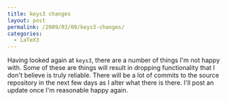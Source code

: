 ```yaml
---
title: keys3 changes
layout: post
permalink: /2009/03/09/keys3-changes/
categories:
  - LaTeX3
---
```

Having looked again at `keys3`, there are a number of things I'm not happy with. Some of these are things will result in dropping functionality that I don't believe is truly reliable.  There will be a lot of commits to the source repository in the next few days as I alter what there is there.  I'll post an update once I'm reasonable happy again.
